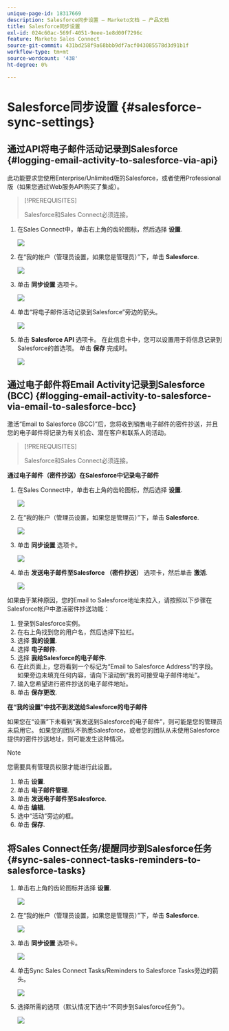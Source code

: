 ```yaml
---
unique-page-id: 18317669
description: Salesforce同步设置 — Marketo文档 — 产品文档
title: Salesforce同步设置
exl-id: 024c60ac-569f-4051-9eee-1e8d00f7296c
feature: Marketo Sales Connect
source-git-commit: 431bd258f9a68bbb9df7acf043085578d3d91b1f
workflow-type: tm+mt
source-wordcount: '438'
ht-degree: 0%

---
```


# Salesforce同步设置 {#salesforce-sync-settings}

## 通过API将电子邮件活动记录到Salesforce {#logging-email-activity-to-salesforce-via-api}

此功能要求您使用Enterprise/Unlimited版的Salesforce，或者使用Professional版（如果您通过Web服务API购买了集成）。

>[!PREREQUISITES]
>
>Salesforce和Sales Connect必须连接。

1. 在Sales Connect中，单击右上角的齿轮图标，然后选择 **设置**.

   ![](assets/one-2.png)

1. 在“我的帐户（管理员设置，如果您是管理员）”下，单击 **Salesforce**.

   ![](assets/two-2.png)

1. 单击 **同步设置** 选项卡。

   ![](assets/three-1.png)

1. 单击“将电子邮件活动记录到Salesforce”旁边的箭头。

   ![](assets/four-1.png)

1. 单击 **Salesforce API** 选项卡。 在此信息卡中，您可以设置用于将信息记录到Salesforce的首选项。 单击 **保存** 完成时。

   ![](assets/five.png)

## 通过电子邮件将Email Activity记录到Salesforce (BCC) {#logging-email-activity-to-salesforce-via-email-to-salesforce-bcc}

激活“Email to Salesforce (BCC)”后，您将收到销售电子邮件的密件抄送，并且您的电子邮件将记录为有关机会、潜在客户和联系人的活动。

>[!PREREQUISITES]
>
>Salesforce和Sales Connect必须连接。

**通过电子邮件（密件抄送）在Salesforce中记录电子邮件**

1. 在Sales Connect中，单击右上角的齿轮图标，然后选择 **设置**.

   ![](assets/one-3.png)

1. 在“我的帐户（管理员设置，如果您是管理员）”下，单击 **Salesforce**.

   ![](assets/two-3.png)

1. 单击 **同步设置** 选项卡。

   ![](assets/three-1.png)

1. 单击 **发送电子邮件至Salesforce （密件抄送）** 选项卡，然后单击 **激活**.

   ![](assets/six-2.png)

如果由于某种原因，您的Email to Salesforce地址未拉入，请按照以下步骤在Salesforce帐户中激活密件抄送功能：

1. 登录到Salesforce实例。
1. 在右上角找到您的用户名，然后选择下拉栏。
1. 选择 **我的设置**.
1. 选择 **电子邮件**.
1. 选择 **我给Salesforce的电子邮件**.
1. 在此页面上，您将看到一个标记为“Email to Salesforce Address”的字段。 如果旁边未填充任何内容，请向下滚动到“我的可接受电子邮件地址”。
1. 输入您希望进行密件抄送的电子邮件地址。
1. 单击 **保存更改**.

**在“我的设置”中找不到发送给Salesforce的电子邮件**

如果您在“设置”下未看到“我发送到Salesforce的电子邮件”，则可能是您的管理员未启用它。 如果您的团队不熟悉Salesforce，或者您的团队从未使用Salesforce提供的密件抄送地址，则可能发生这种情况。

>[!NOTE]
>
>您需要具有管理员权限才能进行此设置。

1. 单击 **设置**.
1. 单击 **电子邮件管理**.
1. 单击 **发送电子邮件至Salesforce**.
1. 单击 **编辑**.
1. 选中“活动”旁边的框。
1. 单击 **保存**.

## 将Sales Connect任务/提醒同步到Salesforce任务 {#sync-sales-connect-tasks-reminders-to-salesforce-tasks}

1. 单击右上角的齿轮图标并选择 **设置**.

   ![](assets/one-3.png)

1. 在“我的帐户（管理员设置，如果您是管理员）”下，单击 **Salesforce**.

   ![](assets/two-2.png)

1. 单击 **同步设置** 选项卡。

   ![](assets/three-1.png)

1. 单击Sync Sales Connect Tasks/Reminders to Salesforce Tasks旁边的箭头。

   ![](assets/seven-2.png)

1. 选择所需的选项（默认情况下选中“不同步到Salesforce任务”）。

   ![](assets/eight.png)
